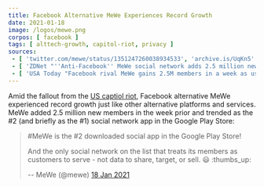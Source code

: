 ```yaml
---
title: Facebook Alternative MeWe Experiences Record Growth
date: 2021-01-18
image: /logos/mewe.png
corpos: [ facebook ]
tags: [ alttech-growth, capitol-riot, privacy ]
sources:
 - [ 'twitter.com/mewe/status/1351247260038934533', 'archive.is/UqKn5' ]
 - [ 'ZDNet "''Anti-Facebook'' MeWe social network adds 2.5 million new members in one week" by Eileen Brown (19 Jan 2021)', 'archive.is/kyEzu' ]
 - [ 'USA Today "Facebook rival MeWe gains 2.5M members in a week as users seek privacy" by Coral Murphy Marcos (20 Jan 2021)', 'archive.is/RJYdZ' ]
---
```


Amid the fallout from the [US captiol riot](/t/us-capitol-riot/), Facebook
alternative MeWe experienced record growth just like other alternative
platforms and services. MeWe added 2.5 million new members in the week prior
and trended as the #2 (and briefly as the #1) social network app in the Google
Play Store:

> #MeWe is the #2 downloaded social app in the Google Play Store!
>
> And the only social network on the list that treats its members as customers
> to serve - not data to share, target, or sell. 😃 :thumbs_up:
>
> -- MeWe (@mewe) [18 Jan 2021](https://archive.is/UqKn5)
